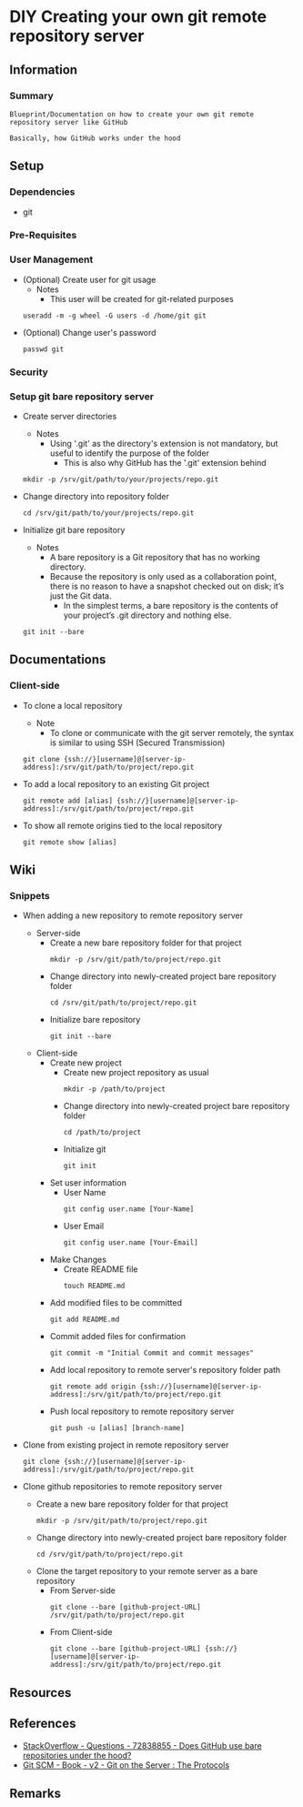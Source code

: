 # DIY Creating your own git remote repository server

## Information
### Summary
```
Blueprint/Documentation on how to create your own git remote repository server like GitHub

Basically, how GitHub works under the hood
```

## Setup
### Dependencies
+ git

### Pre-Requisites

### User Management
- (Optional) Create user for git usage
    - Notes
        + This user will be created for git-related purposes
    ```console
    useradd -m -g wheel -G users -d /home/git git
    ```
- (Optional) Change user's password
    ```console
    passwd git
    ```

### Security


### Setup git bare repository server
- Create server directories
    - Notes
        - Using '.git' as the directory's extension is not mandatory, but useful to identify the purpose of the folder
            + This is also why GitHub has the '.git' extension behind
    ```console
    mkdir -p /srv/git/path/to/your/projects/repo.git
    ```

- Change directory into repository folder
    ```console
    cd /srv/git/path/to/your/projects/repo.git
    ```

- Initialize git bare repository
    - Notes
        + A bare repository is a Git repository that has no working directory. 
        - Because the repository is only used as a collaboration point, there is no reason to have a snapshot checked out on disk; it’s just the Git data. 
            + In the simplest terms, a bare repository is the contents of your project’s .git directory and nothing else.
    ```console
    git init --bare
    ```

## Documentations

### Client-side
- To clone a local repository
    - Note
       + To clone or communicate with the git server remotely, the syntax is similar to using SSH (Secured Transmission)
    ```console
    git clone {ssh://}[username]@[server-ip-address]:/srv/git/path/to/project/repo.git
    ```

- To add a local repository to an existing Git project
    ```console
    git remote add [alias] {ssh://}[username]@[server-ip-address]:/srv/git/path/to/project/repo.git
    ```

- To show all remote origins tied to the local repository
    ```console
    git remote show [alias]
    ```

## Wiki

### Snippets
- When adding a new repository to remote repository server
    - Server-side
        - Create a new bare repository folder for that project
            ```console
            mkdir -p /srv/git/path/to/project/repo.git
            ```
        - Change directory into newly-created project bare repository folder
            ```console
            cd /srv/git/path/to/project/repo.git
            ```
        - Initialize bare repository
            ```console
            git init --bare
            ```
    - Client-side
        - Create new project
            - Create new project repository as usual
                ```console
                mkdir -p /path/to/project
                ```
            - Change directory into newly-created project bare repository folder
                ```console
                cd /path/to/project
                ```
            - Initialize git
                ```console
                git init
                ```
        - Set user information
            - User Name
                ```console
                git config user.name [Your-Name]
                ```
            - User Email
                ```console
                git config user.name [Your-Email]
                ```
        - Make Changes
            - Create README file       
                ```console
                touch README.md
                ```
        - Add modified files to be committed
            ```console
            git add README.md
            ```
        - Commit added files for confirmation 
            ```console
            git commit -m "Initial Commit and commit messages"
            ```
        - Add local repository to remote server's repository folder path
            ```console
            git remote add origin {ssh://}[username]@[server-ip-address]:/srv/git/path/to/project/repo.git
            ```
        - Push local repository to remote repository server
            ```console
            git push -u [alias] [branch-name]
            ```

- Clone from existing project in remote repository server
    ```
    git clone {ssh://}[username]@[server-ip-address]:/srv/git/path/to/project/repo.git
    ```

- Clone github repositories to remote repository server
    - Create a new bare repository folder for that project
        ```console
        mkdir -p /srv/git/path/to/project/repo.git
        ```
    - Change directory into newly-created project bare repository folder
        ```console
        cd /srv/git/path/to/project/repo.git
        ```
    - Clone the target repository to your remote server as a bare repository
        - From Server-side
            ```console
            git clone --bare [github-project-URL] /srv/git/path/to/project/repo.git
            ```
        - From Client-side
            ```console
            git clone --bare [github-project-URL] {ssh://}[username]@[server-ip-address]:/srv/git/path/to/project/repo.git
            ```

## Resources

## References
+ [StackOverflow - Questions - 72838855 - Does GitHub use bare repositories under the hood?](https://stackoverflow.com/questions/72838855/does-github-use-bare-repositories-under-the-hood)
+ [Git SCM - Book - v2 - Git on the Server : The Protocols](https://git-scm.com/book/en/v2/Git-on-the-Server-The-Protocols#:~:text=A%20remote%20repository%20is%20generally,it's%20just%20the%20Git%20data.)

## Remarks
